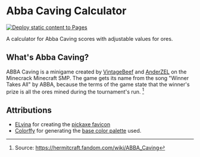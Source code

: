 # Abba Caving Calculator

[![Deploy static content to Pages](https://github.com/ArkhamCookie/abba-caving-calculator/actions/workflows/static.yml/badge.svg)](https://github.com/ArkhamCookie/abba-caving-calculator/actions/workflows/static.yml)

A calculator for Abba Caving scores with adjustable values for ores.

## What's Abba Caving?

ABBA Caving is a minigame created by [VintageBeef](https://www.youtube.com/@VintageBeef) and [AnderZEL](https://www.youtube.com/@ImAnderZEL) on the Minecrack Minecraft SMP.
The game gets its name from the song "Winner Takes All" by ABBA, because the terms of the game state that the winner's prize is all the ores mined during the tournament's run. [^1]

## Attributions

 - [ELvina](https://www.favicon.cc/?action=icon_list&user_id=690571) for creating the [pickaxe favicon](https://www.favicon.cc/?action=icon&file_id=1013207)
- [Colorffy](https://colorffy.com/) for generating the [base color palette](https://colorffy.com/dark-theme-generator?colors=287095-121212) used.

<!-- Footnotes -->
[^1]: Source: https://hermitcraft.fandom.com/wiki/ABBA_Caving
